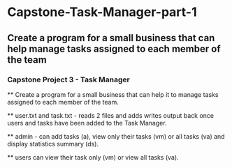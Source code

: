 # Capstone-Task-Manager-part-1
## Create a program for a small business that can help manage tasks assigned to each member of the team


### Capstone Project 3 - Task Manager

** Create a program for a small business that can help it to manage tasks assigned to each member of the team.

** user.txt and task.txt - reads 2 files and adds writes output back once users and tasks have been added to the Task Manager.

** admin - can add tasks (a), view only their tasks (vm) or all tasks (va) and display statistics summary (ds).

** users can view their task only (vm) or view all tasks (va).

